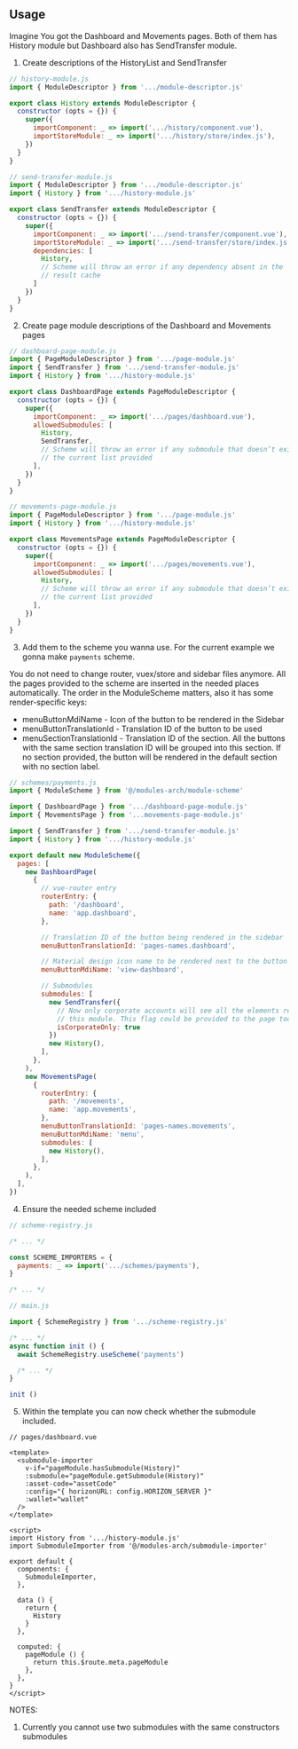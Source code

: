 ## Usage
Imagine You got the Dashboard and Movements pages. Both of them has History
module but Dashboard also has SendTransfer module.

1. Create descriptions of the HistoryList and SendTransfer

```js
// history-module.js
import { ModuleDescriptor } from '.../module-descriptor.js'

export class History extends ModuleDescriptor {
  constructor (opts = {}) {
    super({
      importComponent: _ => import('.../history/component.vue'),
      importStoreModule: _ => import('.../history/store/index.js'),
    })
  }
}
```

```js
// send-transfer-module.js
import { ModuleDescriptor } from '.../module-descriptor.js'
import { History } from '.../history-module.js'

export class SendTransfer extends ModuleDescriptor {
  constructor (opts = {}) {
    super({
      importComponent: _ => import('.../send-transfer/component.vue'),
      importStoreModule: _ => import('.../send-transfer/store/index.js'),
      dependencies: [
        History,
        // Scheme will throw an error if any dependency absent in the
        // result cache
      ]
    })
  }
}
```

2. Create page module descriptions of the Dashboard and Movements pages

```js
// dashboard-page-module.js
import { PageModuleDescriptor } from '.../page-module.js'
import { SendTransfer } from '.../send-transfer-module.js'
import { History } from '.../history-module.js'

export class DashboardPage extends PageModuleDescriptor {
  constructor (opts = {}) {
    super({
      importComponent: _ => import('.../pages/dashboard.vue'),
      allowedSubmodules: [
        History,
        SendTransfer,
        // Scheme will throw an error if any submodule that doesn’t exist in
        // the current list provided
      ],
    })
  }
}
```

```js
// movements-page-module.js
import { PageModuleDescriptor } from '.../page-module.js'
import { History } from '.../history-module.js'

export class MovementsPage extends PageModuleDescriptor {
  constructor (opts = {}) {
    super({
      importComponent: _ => import('.../pages/movements.vue'),
      allowedSubmodules: [
        History,
        // Scheme will throw an error if any submodule that doesn’t exist in
        // the current list provided
      ],
    })
  }
}
```

3. Add them to the scheme you wanna use. For the current example we gonna make
`payments` scheme.

You do not need to change router, vuex/store and sidebar files anymore. All the
pages provided to the scheme are inserted in the needed places automatically.
The order in the ModuleScheme matters, also it has some render-specific keys:
- menuButtonMdiName - Icon of the button to be rendered in the Sidebar
- menuButtonTranslationId - Translation ID of the button to be used
- menuSectionTranslationId - Translation ID of the section. All the buttons with
  the same section translation ID will be grouped into this section. If no
  section provided, the button will be rendered in the default section with no
  section label.

```js
// schemes/payments.js
import { ModuleScheme } from '@/modules-arch/module-scheme'

import { DashboardPage } from '.../dashboard-page-module.js'
import { MovementsPage } from '...movements-page-module.js'

import { SendTransfer } from '.../send-transfer-module.js'
import { History } from '.../history-module.js'

export default new ModuleScheme({
  pages: [
    new DashboardPage(
      {
        // vue-router entry
        routerEntry: {
          path: '/dashboard',
          name: 'app.dashboard',
        },

        // Translation ID of the button being rendered in the sidebar
        menuButtonTranslationId: 'pages-names.dashboard',

        // Material design icon name to be rendered next to the button
        menuButtonMdiName: 'view-dashboard',

        // Submodules
        submodules: [
          new SendTransfer({
            // Now only corporate accounts will see all the elements related to
            // this module. This flag could be provided to the page too.
            isCorporateOnly: true
          })
          new History(),
        ],
      },
    ),
    new MovementsPage(
      {
        routerEntry: {
          path: '/movements',
          name: 'app.movements',
        },
        menuButtonTranslationId: 'pages-names.movements',
        menuButtonMdiName: 'menu',
        submodules: [
          new History(),
        ],
      },
    ),
  ],
})

```

4. Ensure the needed scheme included

```js
// scheme-registry.js

/* ... */

const SCHEME_IMPORTERS = {
  payments: _ => import('.../schemes/payments'),
}

/* ... */
```

```js
// main.js

import { SchemeRegistry } from '.../scheme-registry.js'

/* ... */
async function init () {
  await SchemeRegistry.useScheme('payments')

  /* ... */
}

init ()
```

5. Within the template you can now check whether the submodule included.

```vue
// pages/dashboard.vue

<template>
  <submodule-importer
    v-if="pageModule.hasSubmodule(History)"
    :submodule="pageModule.getSubmodule(History)"
    :asset-code="assetCode"
    :config="{ horizonURL: config.HORIZON_SERVER }"
    :wallet="wallet"
  />
</template>

<script>
import History from '.../history-module.js'
import SubmoduleImporter from '@/modules-arch/submodule-importer'

export default {
  components: {
    SubmoduleImporter,
  },

  data () {
    return {
      History
    }
  },

  computed: {
    pageModule () {
      return this.$route.meta.pageModule
    },
  },
}
</script>
```


NOTES:
1. Currently you cannot use two submodules with the same constructors
submodules
